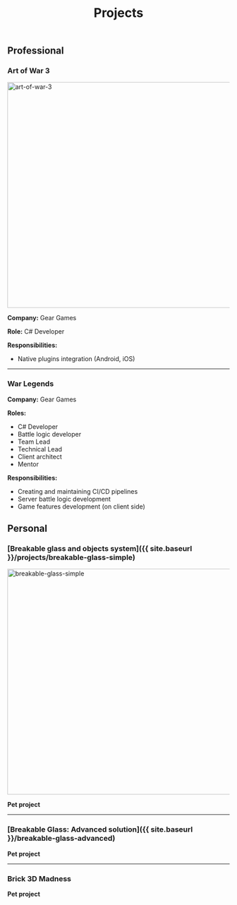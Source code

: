 ﻿---
layout: page
title: "Projects"
permalink: /projects
---


## Professional

### Art of War 3

<img alt="art-of-war-3" src="{{ '/images/art-of-war-3.jpg' | prepend: site.baseurl }}" width="512"/>

**Company:** Gear Games

**Role:** C# Developer

**Responsibilities:**
- Native plugins integration (Android, iOS)

---

### War Legends

**Company:** Gear Games

**Roles:**
- C# Developer
- Battle logic developer
- Team Lead
- Technical Lead
- Client architect
- Mentor

**Responsibilities:**
- Creating and maintaining CI/CD pipelines
- Server battle logic development
- Game features development (on client side)

## Personal

### [Breakable glass and objects system]({{ site.baseurl }}/projects/breakable-glass-simple)

<img alt="breakable-glass-simple" src="{{ '/images/breakable-glass-simple.jpg' | prepend: site.baseurl }}" width="512"/>

**Pet project**

---

### [Breakable Glass: Advanced solution]({{ site.baseurl }}/breakable-glass-advanced)

**Pet project**

---

### Brick 3D Madness

**Pet project**
